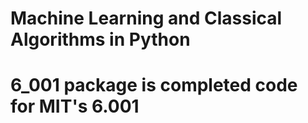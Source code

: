 # Machine Learning and Classical Algorithms in Python




# 6_001 package is completed code for MIT's 6.001
